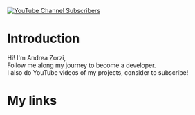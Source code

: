 [![YouTube Channel Subscribers][Youtube.com]][YouTube-url]

# Introduction
Hi! I'm Andrea Zorzi,  
Follow me along my journey to become a developer.  
I also do YouTube videos of my projects, consider to subscribe!

# My links
[YouTube.com]: https://img.shields.io/youtube/channel/subscribers/UCAMPX_yvXMXMidga9hTYyAQ?style=social
[YouTube-url]: https://www.youtube.com/channel/UCAMPX_yvXMXMidga9hTYyAQ
